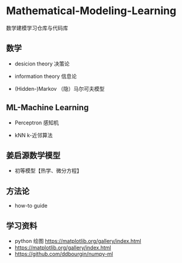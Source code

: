 # Mathematical-Modeling-Learning

数学建模学习仓库与代码库

## 数学

* desicion theory 决策论

* information theory 信息论

* (Hidden-)Markov （隐）马尔可夫模型

## ML-Machine Learning

* Perceptron 感知机

* kNN k-近邻算法

## 姜启源数学模型

* 初等模型【热学、微分方程】

## 方法论

* how-to guide

## 学习资料

* python 绘图 <https://matplotlib.org/gallery/index.html>
* https://matplotlib.org/gallery/index.html
* https://github.com/ddbourgin/numpy-ml